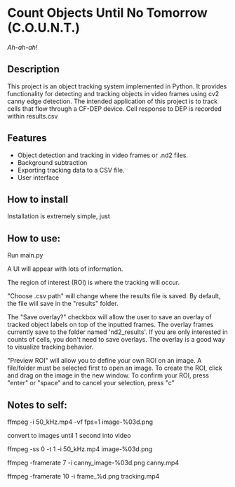 # Count Objects Until No Tomorrow (C.O.U.N.T.)
_Ah-ah-ah!_ 
## Description
This project is an object tracking system implemented in Python. It provides functionality for detecting and 
tracking objects in video frames using cv2 canny edge detection. The intended application of this project is to 
track cells that flow through a CF-DEP device. Cell response to DEP is recorded within results.csv 

## Features
- Object detection and tracking in video frames or .nd2 files.
- Background subtraction
- Exporting tracking data to a CSV file.
- User interface 

## How to install
Installation is extremely simple, just

## How to use:
Run main.py

A UI will appear with lots of information.

The region of interest (ROI) is where the tracking will occur.

"Choose .csv path" will change where the results file is saved. By default, the file will save in the "results" folder.

The "Save overlay?" checkbox will allow the user to save an overlay of tracked object labels on top of the inputted 
frames. The overlay frames currently save to the folder named 'nd2_results'. If you are only interested in counts 
of cells, you don't need to save overlays. The overlay is a good way to visualize tracking behavior. 


"Preview ROI" will allow you to define your own ROI on an image. A file/folder must be selected first to open an 
image. To create the ROI, click and drag on the image in the new window. To confirm your ROI, press "enter" or 
"space" and to cancel your selection, press "c"

## Notes to self:
ffmpeg -i 50_kHz.mp4 -vf fps=1 image-%03d.png

convert to images until 1 second into video

ffmpeg -ss 0 -t 1 -i 50_kHz.mp4 image-%03d.png

ffmpeg -framerate 7 -i canny_image-%03d.png canny.mp4

ffmpeg -framerate 10 -i frame_%d.png tracking.mp4


